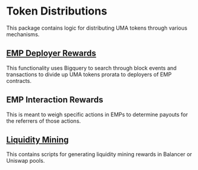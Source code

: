 # Token Distributions

This package contains logic for distributing UMA tokens through various mechanisms.

## [EMP Deployer Rewards](apps/DeployerRewards.js)

This functionality uses Bigquery to search through block events and transactions to divide up UMA tokens prorata to deployers of EMP contracts.

## EMP Interaction Rewards

This is meant to weigh specific actions in EMPs to determine payouts for the referrers of those actions.

## [Liquidity Mining](liquidity-mining/CalculateBalancerLPRewards.js)

This contains scripts for generating liquidity mining rewards in Balancer or Uniswap pools.
